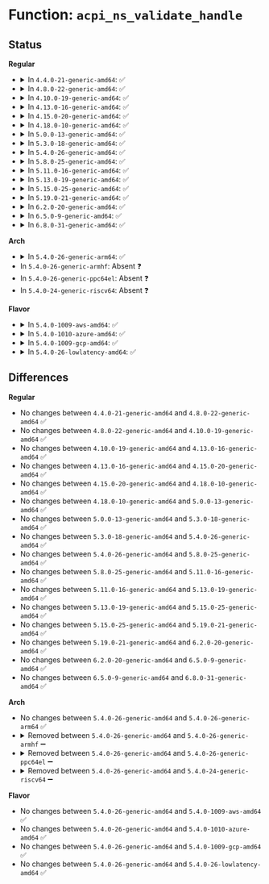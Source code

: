 # Function: <code>acpi_ns_validate_handle</code>

## Status
<b>Regular</b>
<ul>
<li>
<details>
<summary>In <code>4.4.0-21-generic-amd64</code>: ✅</summary>

```c
struct acpi_namespace_node * acpi_ns_validate_handle(acpi_handle handle)
```

```json
{
  "name": "acpi_ns_validate_handle",
  "collision_type": "Unique Global",
  "inline_type": "No",
  "funcs": [
    {
      "addr": 18446744071583691512,
      "name": "acpi_ns_validate_handle",
      "external": true,
      "loc": "drivers/acpi/acpica/nsutils.c:561",
      "file": "drivers/acpi/acpica/nsutils.c",
      "inline": "seen, unknown",
      "caller_inline": [],
      "caller_func": [
        "drivers/acpi/acpica/evhandler.c:acpi_ev_install_handler",
        "drivers/acpi/acpica/evregion.c:acpi_ev_reg_run",
        "drivers/acpi/acpica/nsnames.c:acpi_ns_handle_to_pathname",
        "drivers/acpi/acpica/nsxfeval.c:acpi_evaluate_object",
        "drivers/acpi/acpica/nsxfname.c:acpi_get_handle",
        "drivers/acpi/acpica/nsxfname.c:acpi_get_object_info"
      ]
    }
  ],
  "symbols": [
    {
      "addr": 18446744071583691512,
      "name": "acpi_ns_validate_handle",
      "section": ".text",
      "bind": "STB_GLOBAL",
      "size": 43
    }
  ]
}
```
</details>
</li>
<li>
<details>
<summary>In <code>4.8.0-22-generic-amd64</code>: ✅</summary>

```c
struct acpi_namespace_node * acpi_ns_validate_handle(acpi_handle handle)
```

```json
{
  "name": "acpi_ns_validate_handle",
  "collision_type": "Unique Global",
  "inline_type": "No",
  "funcs": [
    {
      "addr": 18446744071584015882,
      "name": "acpi_ns_validate_handle",
      "external": true,
      "loc": "drivers/acpi/acpica/nsutils.c:562",
      "file": "drivers/acpi/acpica/nsutils.c",
      "inline": "seen, unknown",
      "caller_inline": [],
      "caller_func": [
        "drivers/acpi/acpica/evhandler.c:acpi_ev_install_handler",
        "drivers/acpi/acpica/evregion.c:acpi_ev_reg_run",
        "drivers/acpi/acpica/nsnames.c:acpi_ns_handle_to_pathname",
        "drivers/acpi/acpica/nsxfeval.c:acpi_evaluate_object",
        "drivers/acpi/acpica/nsxfname.c:acpi_get_object_info",
        "drivers/acpi/acpica/nsxfname.c:acpi_get_handle"
      ]
    }
  ],
  "symbols": [
    {
      "addr": 18446744071584015882,
      "name": "acpi_ns_validate_handle",
      "section": ".text",
      "bind": "STB_GLOBAL",
      "size": 43
    }
  ]
}
```
</details>
</li>
<li>
<details>
<summary>In <code>4.10.0-19-generic-amd64</code>: ✅</summary>

```c
struct acpi_namespace_node * acpi_ns_validate_handle(acpi_handle handle)
```

```json
{
  "name": "acpi_ns_validate_handle",
  "collision_type": "Unique Global",
  "inline_type": "No",
  "funcs": [
    {
      "addr": 18446744071584157810,
      "name": "acpi_ns_validate_handle",
      "external": true,
      "loc": "drivers/acpi/acpica/nsutils.c:562",
      "file": "drivers/acpi/acpica/nsutils.c",
      "inline": "seen, unknown",
      "caller_inline": [],
      "caller_func": [
        "drivers/acpi/acpica/evhandler.c:acpi_ev_install_handler",
        "drivers/acpi/acpica/evregion.c:acpi_ev_reg_run",
        "drivers/acpi/acpica/nsnames.c:acpi_ns_handle_to_pathname",
        "drivers/acpi/acpica/nsnames.c:acpi_ns_handle_to_name",
        "drivers/acpi/acpica/nsxfeval.c:acpi_evaluate_object",
        "drivers/acpi/acpica/nsxfname.c:acpi_get_object_info",
        "drivers/acpi/acpica/nsxfname.c:acpi_get_handle"
      ]
    }
  ],
  "symbols": [
    {
      "addr": 18446744071584157810,
      "name": "acpi_ns_validate_handle",
      "section": ".text",
      "bind": "STB_GLOBAL",
      "size": 43
    }
  ]
}
```
</details>
</li>
<li>
<details>
<summary>In <code>4.13.0-16-generic-amd64</code>: ✅</summary>

```c
struct acpi_namespace_node * acpi_ns_validate_handle(acpi_handle handle)
```

```json
{
  "name": "acpi_ns_validate_handle",
  "collision_type": "Unique Global",
  "inline_type": "No",
  "funcs": [
    {
      "addr": 18446744071584225057,
      "name": "acpi_ns_validate_handle",
      "external": true,
      "loc": "drivers/acpi/acpica/nsutils.c:562",
      "file": "drivers/acpi/acpica/nsutils.c",
      "inline": "seen, unknown",
      "caller_inline": [],
      "caller_func": [
        "drivers/acpi/acpica/evregion.c:acpi_ev_reg_run",
        "drivers/acpi/acpica/nsnames.c:acpi_ns_handle_to_pathname",
        "drivers/acpi/acpica/nsnames.c:acpi_ns_handle_to_name",
        "drivers/acpi/acpica/nsxfeval.c:acpi_evaluate_object",
        "drivers/acpi/acpica/nsxfname.c:acpi_get_object_info",
        "drivers/acpi/acpica/nsxfname.c:acpi_get_handle",
        "drivers/acpi/acpica/rsxface.c:acpi_rs_validate_parameters"
      ]
    }
  ],
  "symbols": [
    {
      "addr": 18446744071584225057,
      "name": "acpi_ns_validate_handle",
      "section": ".text",
      "bind": "STB_GLOBAL",
      "size": 39
    }
  ]
}
```
</details>
</li>
<li>
<details>
<summary>In <code>4.15.0-20-generic-amd64</code>: ✅</summary>

```c
struct acpi_namespace_node * acpi_ns_validate_handle(acpi_handle handle)
```

```json
{
  "name": "acpi_ns_validate_handle",
  "collision_type": "Unique Global",
  "inline_type": "No",
  "funcs": [
    {
      "addr": 18446744071584569452,
      "name": "acpi_ns_validate_handle",
      "external": true,
      "loc": "drivers/acpi/acpica/nsutils.c:562",
      "file": "drivers/acpi/acpica/nsutils.c",
      "inline": "seen, unknown",
      "caller_inline": [],
      "caller_func": [
        "drivers/acpi/acpica/evregion.c:acpi_ev_reg_run",
        "drivers/acpi/acpica/nsdump.c:acpi_ns_dump_one_object_path",
        "drivers/acpi/acpica/nsnames.c:acpi_ns_handle_to_pathname",
        "drivers/acpi/acpica/nsnames.c:acpi_ns_handle_to_name",
        "drivers/acpi/acpica/nsxfeval.c:acpi_evaluate_object",
        "drivers/acpi/acpica/nsxfname.c:acpi_get_object_info",
        "drivers/acpi/acpica/nsxfname.c:acpi_get_handle",
        "drivers/acpi/acpica/rsxface.c:acpi_rs_validate_parameters"
      ]
    }
  ],
  "symbols": [
    {
      "addr": 18446744071584569452,
      "name": "acpi_ns_validate_handle",
      "section": ".text",
      "bind": "STB_GLOBAL",
      "size": 51
    }
  ]
}
```
</details>
</li>
<li>
<details>
<summary>In <code>4.18.0-10-generic-amd64</code>: ✅</summary>

```c
struct acpi_namespace_node * acpi_ns_validate_handle(acpi_handle handle)
```

```json
{
  "name": "acpi_ns_validate_handle",
  "collision_type": "Unique Global",
  "inline_type": "No",
  "funcs": [
    {
      "addr": 18446744071584794590,
      "name": "acpi_ns_validate_handle",
      "external": true,
      "loc": "drivers/acpi/acpica/nsutils.c:528",
      "file": "drivers/acpi/acpica/nsutils.c",
      "inline": "seen, unknown",
      "caller_inline": [],
      "caller_func": [
        "drivers/acpi/acpica/evregion.c:acpi_ev_reg_run",
        "drivers/acpi/acpica/nsdump.c:acpi_ns_dump_one_object_path",
        "drivers/acpi/acpica/nsnames.c:acpi_ns_handle_to_pathname",
        "drivers/acpi/acpica/nsnames.c:acpi_ns_handle_to_name",
        "drivers/acpi/acpica/nsxfeval.c:acpi_evaluate_object",
        "drivers/acpi/acpica/nsxfname.c:acpi_get_object_info",
        "drivers/acpi/acpica/nsxfname.c:acpi_get_handle",
        "drivers/acpi/acpica/rsxface.c:acpi_rs_validate_parameters"
      ]
    }
  ],
  "symbols": [
    {
      "addr": 18446744071584794590,
      "name": "acpi_ns_validate_handle",
      "section": ".text",
      "bind": "STB_GLOBAL",
      "size": 51
    }
  ]
}
```
</details>
</li>
<li>
<details>
<summary>In <code>5.0.0-13-generic-amd64</code>: ✅</summary>

```c
struct acpi_namespace_node * acpi_ns_validate_handle(acpi_handle handle)
```

```json
{
  "name": "acpi_ns_validate_handle",
  "collision_type": "Unique Global",
  "inline_type": "No",
  "funcs": [
    {
      "addr": 18446744071584896981,
      "name": "acpi_ns_validate_handle",
      "external": true,
      "loc": "drivers/acpi/acpica/nsutils.c:528",
      "file": "drivers/acpi/acpica/nsutils.c",
      "inline": "seen, unknown",
      "caller_inline": [],
      "caller_func": [
        "drivers/acpi/acpica/evregion.c:acpi_ev_reg_run",
        "drivers/acpi/acpica/nsdump.c:acpi_ns_dump_one_object_path",
        "drivers/acpi/acpica/nsnames.c:acpi_ns_handle_to_pathname",
        "drivers/acpi/acpica/nsnames.c:acpi_ns_handle_to_name",
        "drivers/acpi/acpica/nsxfeval.c:acpi_evaluate_object",
        "drivers/acpi/acpica/nsxfname.c:acpi_get_object_info",
        "drivers/acpi/acpica/nsxfname.c:acpi_get_handle",
        "drivers/acpi/acpica/rsxface.c:acpi_rs_validate_parameters"
      ]
    }
  ],
  "symbols": [
    {
      "addr": 18446744071584896981,
      "name": "acpi_ns_validate_handle",
      "section": ".text",
      "bind": "STB_GLOBAL",
      "size": 51
    }
  ]
}
```
</details>
</li>
<li>
<details>
<summary>In <code>5.3.0-18-generic-amd64</code>: ✅</summary>

```c
struct acpi_namespace_node * acpi_ns_validate_handle(acpi_handle handle)
```

```json
{
  "name": "acpi_ns_validate_handle",
  "collision_type": "Unique Global",
  "inline_type": "No",
  "funcs": [
    {
      "addr": 18446744071585099984,
      "name": "acpi_ns_validate_handle",
      "external": true,
      "loc": "drivers/acpi/acpica/nsutils.c:528",
      "file": "drivers/acpi/acpica/nsutils.c",
      "inline": "seen, unknown",
      "caller_inline": [],
      "caller_func": [
        "drivers/acpi/acpica/evregion.c:acpi_ev_reg_run",
        "drivers/acpi/acpica/nsdump.c:acpi_ns_dump_one_object_path",
        "drivers/acpi/acpica/nsnames.c:acpi_ns_handle_to_pathname",
        "drivers/acpi/acpica/nsnames.c:acpi_ns_handle_to_name",
        "drivers/acpi/acpica/nsxfeval.c:acpi_evaluate_object",
        "drivers/acpi/acpica/nsxfname.c:acpi_get_object_info",
        "drivers/acpi/acpica/nsxfname.c:acpi_get_handle",
        "drivers/acpi/acpica/rsxface.c:acpi_rs_validate_parameters"
      ]
    }
  ],
  "symbols": [
    {
      "addr": 18446744071585099984,
      "name": "acpi_ns_validate_handle",
      "section": ".text",
      "bind": "STB_GLOBAL",
      "size": 57
    }
  ]
}
```
</details>
</li>
<li>
<details>
<summary>In <code>5.4.0-26-generic-amd64</code>: ✅</summary>

```c
struct acpi_namespace_node * acpi_ns_validate_handle(acpi_handle handle)
```

```json
{
  "name": "acpi_ns_validate_handle",
  "collision_type": "Unique Global",
  "inline_type": "No",
  "funcs": [
    {
      "addr": 18446744071585236342,
      "name": "acpi_ns_validate_handle",
      "external": true,
      "loc": "drivers/acpi/acpica/nsutils.c:528",
      "file": "drivers/acpi/acpica/nsutils.c",
      "inline": "seen, unknown",
      "caller_inline": [],
      "caller_func": [
        "drivers/acpi/acpica/evregion.c:acpi_ev_reg_run",
        "drivers/acpi/acpica/nsdump.c:acpi_ns_dump_one_object_path",
        "drivers/acpi/acpica/nsnames.c:acpi_ns_handle_to_pathname",
        "drivers/acpi/acpica/nsnames.c:acpi_ns_handle_to_name",
        "drivers/acpi/acpica/nsxfeval.c:acpi_evaluate_object",
        "drivers/acpi/acpica/nsxfname.c:acpi_get_object_info",
        "drivers/acpi/acpica/nsxfname.c:acpi_get_handle",
        "drivers/acpi/acpica/rsxface.c:acpi_rs_validate_parameters"
      ]
    }
  ],
  "symbols": [
    {
      "addr": 18446744071585236342,
      "name": "acpi_ns_validate_handle",
      "section": ".text",
      "bind": "STB_GLOBAL",
      "size": 57
    }
  ]
}
```
</details>
</li>
<li>
<details>
<summary>In <code>5.8.0-25-generic-amd64</code>: ✅</summary>

```c
struct acpi_namespace_node * acpi_ns_validate_handle(acpi_handle handle)
```

```json
{
  "name": "acpi_ns_validate_handle",
  "collision_type": "Unique Global",
  "inline_type": "No",
  "funcs": [
    {
      "addr": 18446744071585942162,
      "name": "acpi_ns_validate_handle",
      "external": true,
      "loc": "drivers/acpi/acpica/nsutils.c:528",
      "file": "drivers/acpi/acpica/nsutils.c",
      "inline": "seen, unknown",
      "caller_inline": [],
      "caller_func": [
        "drivers/acpi/acpica/evregion.c:acpi_ev_reg_run",
        "drivers/acpi/acpica/evxfgpe.c:acpi_remove_gpe_block",
        "drivers/acpi/acpica/evxfgpe.c:acpi_install_gpe_block",
        "drivers/acpi/acpica/evxfregn.c:acpi_remove_address_space_handler",
        "drivers/acpi/acpica/evxfregn.c:acpi_install_address_space_handler",
        "drivers/acpi/acpica/nsdump.c:acpi_ns_dump_one_object_path",
        "drivers/acpi/acpica/nsdump.c:acpi_ns_dump_one_object",
        "drivers/acpi/acpica/nsnames.c:acpi_ns_handle_to_pathname",
        "drivers/acpi/acpica/nsnames.c:acpi_ns_handle_to_name",
        "drivers/acpi/acpica/nsxfeval.c:acpi_walk_namespace",
        "drivers/acpi/acpica/nsxfeval.c:acpi_evaluate_object",
        "drivers/acpi/acpica/nsxfname.c:acpi_get_object_info",
        "drivers/acpi/acpica/nsxfname.c:acpi_get_handle",
        "drivers/acpi/acpica/rsxface.c:acpi_rs_validate_parameters"
      ]
    }
  ],
  "symbols": [
    {
      "addr": 18446744071585942162,
      "name": "acpi_ns_validate_handle",
      "section": ".text",
      "bind": "STB_GLOBAL",
      "size": 57
    }
  ]
}
```
</details>
</li>
<li>
<details>
<summary>In <code>5.11.0-16-generic-amd64</code>: ✅</summary>

```c
struct acpi_namespace_node * acpi_ns_validate_handle(acpi_handle handle)
```

```json
{
  "name": "acpi_ns_validate_handle",
  "collision_type": "Unique Global",
  "inline_type": "No",
  "funcs": [
    {
      "addr": 18446744071586065110,
      "name": "acpi_ns_validate_handle",
      "external": true,
      "loc": "drivers/acpi/acpica/nsutils.c:528",
      "file": "drivers/acpi/acpica/nsutils.c",
      "inline": "seen, unknown",
      "caller_inline": [],
      "caller_func": [
        "drivers/acpi/acpica/evregion.c:acpi_ev_reg_run",
        "drivers/acpi/acpica/evxfgpe.c:acpi_remove_gpe_block",
        "drivers/acpi/acpica/evxfgpe.c:acpi_install_gpe_block",
        "drivers/acpi/acpica/evxfregn.c:acpi_remove_address_space_handler",
        "drivers/acpi/acpica/evxfregn.c:acpi_install_address_space_handler",
        "drivers/acpi/acpica/nsdump.c:acpi_ns_dump_one_object_path",
        "drivers/acpi/acpica/nsdump.c:acpi_ns_dump_one_object",
        "drivers/acpi/acpica/nsnames.c:acpi_ns_handle_to_pathname",
        "drivers/acpi/acpica/nsnames.c:acpi_ns_handle_to_name",
        "drivers/acpi/acpica/nsxfeval.c:acpi_walk_namespace",
        "drivers/acpi/acpica/nsxfeval.c:acpi_evaluate_object",
        "drivers/acpi/acpica/nsxfname.c:acpi_get_object_info",
        "drivers/acpi/acpica/nsxfname.c:acpi_get_handle",
        "drivers/acpi/acpica/rsxface.c:acpi_rs_validate_parameters"
      ]
    }
  ],
  "symbols": [
    {
      "addr": 18446744071586065110,
      "name": "acpi_ns_validate_handle",
      "section": ".text",
      "bind": "STB_GLOBAL",
      "size": 57
    }
  ]
}
```
</details>
</li>
<li>
<details>
<summary>In <code>5.13.0-19-generic-amd64</code>: ✅</summary>

```c
struct acpi_namespace_node * acpi_ns_validate_handle(acpi_handle handle)
```

```json
{
  "name": "acpi_ns_validate_handle",
  "collision_type": "Unique Global",
  "inline_type": "No",
  "funcs": [
    {
      "addr": 18446744071585941917,
      "name": "acpi_ns_validate_handle",
      "external": true,
      "loc": "drivers/acpi/acpica/nsutils.c:528",
      "file": "drivers/acpi/acpica/nsutils.c",
      "inline": "seen, unknown",
      "caller_inline": [],
      "caller_func": [
        "drivers/acpi/acpica/evregion.c:acpi_ev_reg_run",
        "drivers/acpi/acpica/evxfgpe.c:acpi_remove_gpe_block",
        "drivers/acpi/acpica/evxfgpe.c:acpi_install_gpe_block",
        "drivers/acpi/acpica/evxfregn.c:acpi_remove_address_space_handler",
        "drivers/acpi/acpica/evxfregn.c:acpi_install_address_space_handler",
        "drivers/acpi/acpica/nsdump.c:acpi_ns_dump_one_object_path",
        "drivers/acpi/acpica/nsdump.c:acpi_ns_dump_one_object",
        "drivers/acpi/acpica/nsnames.c:acpi_ns_handle_to_pathname",
        "drivers/acpi/acpica/nsnames.c:acpi_ns_handle_to_name",
        "drivers/acpi/acpica/nsxfeval.c:acpi_walk_namespace",
        "drivers/acpi/acpica/nsxfeval.c:acpi_evaluate_object",
        "drivers/acpi/acpica/nsxfname.c:acpi_get_object_info",
        "drivers/acpi/acpica/nsxfname.c:acpi_get_handle",
        "drivers/acpi/acpica/rsxface.c:acpi_rs_validate_parameters"
      ]
    }
  ],
  "symbols": [
    {
      "addr": 18446744071585941917,
      "name": "acpi_ns_validate_handle",
      "section": ".text",
      "bind": "STB_GLOBAL",
      "size": 57
    }
  ]
}
```
</details>
</li>
<li>
<details>
<summary>In <code>5.15.0-25-generic-amd64</code>: ✅</summary>

```c
struct acpi_namespace_node * acpi_ns_validate_handle(acpi_handle handle)
```

```json
{
  "name": "acpi_ns_validate_handle",
  "collision_type": "Unique Global",
  "inline_type": "No",
  "funcs": [
    {
      "addr": 18446744071586430186,
      "name": "acpi_ns_validate_handle",
      "external": true,
      "loc": "drivers/acpi/acpica/nsutils.c:528",
      "file": "drivers/acpi/acpica/nsutils.c",
      "inline": "seen, unknown",
      "caller_inline": [],
      "caller_func": [
        "drivers/acpi/acpica/evregion.c:acpi_ev_reg_run",
        "drivers/acpi/acpica/evxfgpe.c:acpi_remove_gpe_block",
        "drivers/acpi/acpica/evxfgpe.c:acpi_install_gpe_block",
        "drivers/acpi/acpica/evxfregn.c:acpi_remove_address_space_handler",
        "drivers/acpi/acpica/evxfregn.c:acpi_install_address_space_handler",
        "drivers/acpi/acpica/nsdump.c:acpi_ns_dump_one_object_path",
        "drivers/acpi/acpica/nsdump.c:acpi_ns_dump_one_object",
        "drivers/acpi/acpica/nsnames.c:acpi_ns_handle_to_pathname",
        "drivers/acpi/acpica/nsnames.c:acpi_ns_handle_to_name",
        "drivers/acpi/acpica/nsxfeval.c:acpi_walk_namespace",
        "drivers/acpi/acpica/nsxfeval.c:acpi_evaluate_object",
        "drivers/acpi/acpica/nsxfname.c:acpi_get_object_info",
        "drivers/acpi/acpica/nsxfname.c:acpi_get_handle",
        "drivers/acpi/acpica/rsxface.c:acpi_rs_validate_parameters"
      ]
    }
  ],
  "symbols": [
    {
      "addr": 18446744071586430186,
      "name": "acpi_ns_validate_handle",
      "section": ".text",
      "bind": "STB_GLOBAL",
      "size": 57
    }
  ]
}
```
</details>
</li>
<li>
<details>
<summary>In <code>5.19.0-21-generic-amd64</code>: ✅</summary>

```c
struct acpi_namespace_node * acpi_ns_validate_handle(acpi_handle handle)
```

```json
{
  "name": "acpi_ns_validate_handle",
  "collision_type": "Unique Global",
  "inline_type": "No",
  "funcs": [
    {
      "addr": 18446744071587681172,
      "name": "acpi_ns_validate_handle",
      "external": true,
      "loc": "drivers/acpi/acpica/nsutils.c:528",
      "file": "drivers/acpi/acpica/nsutils.c",
      "inline": "seen, unknown",
      "caller_inline": [],
      "caller_func": [
        "drivers/acpi/acpica/evhandler.c:acpi_ev_install_handler",
        "drivers/acpi/acpica/evregion.c:acpi_ev_reg_run",
        "drivers/acpi/acpica/evxfgpe.c:acpi_remove_gpe_block",
        "drivers/acpi/acpica/evxfgpe.c:acpi_install_gpe_block",
        "drivers/acpi/acpica/evxfregn.c:acpi_remove_address_space_handler",
        "drivers/acpi/acpica/evxfregn.c:acpi_install_address_space_handler",
        "drivers/acpi/acpica/nsdump.c:acpi_ns_dump_one_object_path",
        "drivers/acpi/acpica/nsdump.c:acpi_ns_dump_one_object",
        "drivers/acpi/acpica/nsnames.c:acpi_ns_handle_to_pathname",
        "drivers/acpi/acpica/nsnames.c:acpi_ns_handle_to_name",
        "drivers/acpi/acpica/nsxfeval.c:acpi_ns_get_device_callback",
        "drivers/acpi/acpica/nsxfeval.c:acpi_walk_namespace",
        "drivers/acpi/acpica/nsxfeval.c:acpi_evaluate_object",
        "drivers/acpi/acpica/nsxfname.c:acpi_get_object_info",
        "drivers/acpi/acpica/nsxfname.c:acpi_get_handle",
        "drivers/acpi/acpica/nsxfobj.c:acpi_get_type",
        "drivers/acpi/acpica/rsxface.c:acpi_rs_validate_parameters",
        "drivers/acpi/acpica/dbnames.c:acpi_db_walk_for_fields"
      ]
    }
  ],
  "symbols": [
    {
      "addr": 18446744071587681172,
      "name": "acpi_ns_validate_handle",
      "section": ".text",
      "bind": "STB_GLOBAL",
      "size": 57
    }
  ]
}
```
</details>
</li>
<li>
<details>
<summary>In <code>6.2.0-20-generic-amd64</code>: ✅</summary>

```c
struct acpi_namespace_node * acpi_ns_validate_handle(acpi_handle handle)
```

```json
{
  "name": "acpi_ns_validate_handle",
  "collision_type": "Unique Global",
  "inline_type": "No",
  "funcs": [
    {
      "addr": 18446744071588990976,
      "name": "acpi_ns_validate_handle",
      "external": true,
      "loc": "drivers/acpi/acpica/nsutils.c:528",
      "file": "drivers/acpi/acpica/nsutils.c",
      "inline": "seen, unknown",
      "caller_inline": [],
      "caller_func": [
        "drivers/acpi/acpica/evhandler.c:acpi_ev_install_handler",
        "drivers/acpi/acpica/evregion.c:acpi_ev_reg_run",
        "drivers/acpi/acpica/evxfgpe.c:acpi_remove_gpe_block",
        "drivers/acpi/acpica/evxfgpe.c:acpi_install_gpe_block",
        "drivers/acpi/acpica/evxfregn.c:acpi_execute_reg_methods",
        "drivers/acpi/acpica/evxfregn.c:acpi_remove_address_space_handler",
        "drivers/acpi/acpica/evxfregn.c:acpi_install_address_space_handler_internal",
        "drivers/acpi/acpica/nsdump.c:acpi_ns_dump_one_object_path",
        "drivers/acpi/acpica/nsdump.c:acpi_ns_dump_one_object",
        "drivers/acpi/acpica/nsnames.c:acpi_ns_handle_to_pathname",
        "drivers/acpi/acpica/nsnames.c:acpi_ns_handle_to_name",
        "drivers/acpi/acpica/nsxfeval.c:acpi_get_data",
        "drivers/acpi/acpica/nsxfeval.c:acpi_ns_get_device_callback",
        "drivers/acpi/acpica/nsxfeval.c:acpi_walk_namespace",
        "drivers/acpi/acpica/nsxfeval.c:acpi_evaluate_object",
        "drivers/acpi/acpica/nsxfname.c:acpi_get_object_info",
        "drivers/acpi/acpica/nsxfname.c:acpi_get_handle",
        "drivers/acpi/acpica/nsxfobj.c:acpi_get_type",
        "drivers/acpi/acpica/rsxface.c:acpi_rs_validate_parameters",
        "drivers/acpi/acpica/dbnames.c:acpi_db_walk_for_fields"
      ]
    }
  ],
  "symbols": [
    {
      "addr": 18446744071588990976,
      "name": "acpi_ns_validate_handle",
      "section": ".text",
      "bind": "STB_GLOBAL",
      "size": 69
    }
  ]
}
```
</details>
</li>
<li>
<details>
<summary>In <code>6.5.0-9-generic-amd64</code>: ✅</summary>

```c
struct acpi_namespace_node * acpi_ns_validate_handle(acpi_handle handle)
```

```json
{
  "name": "acpi_ns_validate_handle",
  "collision_type": "Unique Global",
  "inline_type": "No",
  "funcs": [
    {
      "addr": 18446744071589281488,
      "name": "acpi_ns_validate_handle",
      "external": true,
      "loc": "drivers/acpi/acpica/nsutils.c:528",
      "file": "drivers/acpi/acpica/nsutils.c",
      "inline": "seen, unknown",
      "caller_inline": [],
      "caller_func": [
        "drivers/acpi/acpica/evhandler.c:acpi_ev_install_handler",
        "drivers/acpi/acpica/evregion.c:acpi_ev_reg_run",
        "drivers/acpi/acpica/evxfgpe.c:acpi_remove_gpe_block",
        "drivers/acpi/acpica/evxfgpe.c:acpi_install_gpe_block",
        "drivers/acpi/acpica/evxfregn.c:acpi_execute_reg_methods",
        "drivers/acpi/acpica/evxfregn.c:acpi_remove_address_space_handler",
        "drivers/acpi/acpica/evxfregn.c:acpi_install_address_space_handler_internal",
        "drivers/acpi/acpica/nsdump.c:acpi_ns_dump_one_object_path",
        "drivers/acpi/acpica/nsdump.c:acpi_ns_dump_one_object",
        "drivers/acpi/acpica/nsnames.c:acpi_ns_handle_to_pathname",
        "drivers/acpi/acpica/nsnames.c:acpi_ns_handle_to_name",
        "drivers/acpi/acpica/nsxfeval.c:acpi_get_data",
        "drivers/acpi/acpica/nsxfeval.c:acpi_ns_get_device_callback",
        "drivers/acpi/acpica/nsxfeval.c:acpi_walk_namespace",
        "drivers/acpi/acpica/nsxfeval.c:acpi_evaluate_object",
        "drivers/acpi/acpica/nsxfname.c:acpi_get_object_info",
        "drivers/acpi/acpica/nsxfname.c:acpi_get_handle",
        "drivers/acpi/acpica/nsxfobj.c:acpi_get_type",
        "drivers/acpi/acpica/rsxface.c:acpi_rs_validate_parameters",
        "drivers/acpi/acpica/dbnames.c:acpi_db_walk_for_fields"
      ]
    }
  ],
  "symbols": [
    {
      "addr": 18446744071589281488,
      "name": "acpi_ns_validate_handle",
      "section": ".text",
      "bind": "STB_GLOBAL",
      "size": 69
    }
  ]
}
```
</details>
</li>
<li>
<details>
<summary>In <code>6.8.0-31-generic-amd64</code>: ✅</summary>

```c
struct acpi_namespace_node * acpi_ns_validate_handle(acpi_handle handle)
```

```json
{
  "name": "acpi_ns_validate_handle",
  "collision_type": "Unique Global",
  "inline_type": "No",
  "funcs": [
    {
      "addr": 18446744071589588208,
      "name": "acpi_ns_validate_handle",
      "external": true,
      "loc": "drivers/acpi/acpica/nsutils.c:528",
      "file": "drivers/acpi/acpica/nsutils.c",
      "inline": "seen, unknown",
      "caller_inline": [],
      "caller_func": [
        "drivers/acpi/acpica/evhandler.c:acpi_ev_install_handler",
        "drivers/acpi/acpica/evregion.c:acpi_ev_reg_run",
        "drivers/acpi/acpica/evxfgpe.c:acpi_remove_gpe_block",
        "drivers/acpi/acpica/evxfgpe.c:acpi_install_gpe_block",
        "drivers/acpi/acpica/evxfregn.c:acpi_execute_reg_methods",
        "drivers/acpi/acpica/evxfregn.c:acpi_remove_address_space_handler",
        "drivers/acpi/acpica/evxfregn.c:acpi_install_address_space_handler_internal",
        "drivers/acpi/acpica/nsdump.c:acpi_ns_dump_one_object_path",
        "drivers/acpi/acpica/nsdump.c:acpi_ns_dump_one_object",
        "drivers/acpi/acpica/nsnames.c:acpi_ns_handle_to_pathname",
        "drivers/acpi/acpica/nsnames.c:acpi_ns_handle_to_name",
        "drivers/acpi/acpica/nsxfeval.c:acpi_get_data",
        "drivers/acpi/acpica/nsxfeval.c:acpi_ns_get_device_callback",
        "drivers/acpi/acpica/nsxfeval.c:acpi_walk_namespace",
        "drivers/acpi/acpica/nsxfeval.c:acpi_evaluate_object",
        "drivers/acpi/acpica/nsxfname.c:acpi_get_object_info",
        "drivers/acpi/acpica/nsxfname.c:acpi_get_handle",
        "drivers/acpi/acpica/nsxfobj.c:acpi_get_type",
        "drivers/acpi/acpica/rsxface.c:acpi_rs_validate_parameters",
        "drivers/acpi/acpica/dbnames.c:acpi_db_walk_for_fields"
      ]
    }
  ],
  "symbols": [
    {
      "addr": 18446744071589588208,
      "name": "acpi_ns_validate_handle",
      "section": ".text",
      "bind": "STB_GLOBAL",
      "size": 69
    }
  ]
}
```
</details>
</li>
</ul>
<b>Arch</b>
<ul>
<li>
<details>
<summary>In <code>5.4.0-26-generic-arm64</code>: ✅</summary>

```c
struct acpi_namespace_node * acpi_ns_validate_handle(acpi_handle handle)
```

```json
{
  "name": "acpi_ns_validate_handle",
  "collision_type": "Unique Global",
  "inline_type": "No",
  "funcs": [
    {
      "addr": 18446603336497562664,
      "name": "acpi_ns_validate_handle",
      "external": true,
      "loc": "drivers/acpi/acpica/nsutils.c:528",
      "file": "drivers/acpi/acpica/nsutils.c",
      "inline": "seen, unknown",
      "caller_inline": [],
      "caller_func": [
        "drivers/acpi/acpica/evregion.c:acpi_ev_reg_run",
        "drivers/acpi/acpica/nsnames.c:acpi_ns_handle_to_pathname",
        "drivers/acpi/acpica/nsnames.c:acpi_ns_handle_to_name",
        "drivers/acpi/acpica/nsxfeval.c:acpi_evaluate_object",
        "drivers/acpi/acpica/nsxfname.c:acpi_get_object_info",
        "drivers/acpi/acpica/nsxfname.c:acpi_get_handle",
        "drivers/acpi/acpica/rsxface.c:acpi_rs_validate_parameters"
      ]
    }
  ],
  "symbols": [
    {
      "addr": 18446603336497562664,
      "name": "acpi_ns_validate_handle",
      "section": ".text",
      "bind": "STB_GLOBAL",
      "size": 76
    }
  ]
}
```
</details>
</li>
<li>
In <code>5.4.0-26-generic-armhf</code>: Absent ❓
</li>
<li>
In <code>5.4.0-26-generic-ppc64el</code>: Absent ❓
</li>
<li>
In <code>5.4.0-24-generic-riscv64</code>: Absent ❓
</li>
</ul>
<b>Flavor</b>
<ul>
<li>
<details>
<summary>In <code>5.4.0-1009-aws-amd64</code>: ✅</summary>

```c
struct acpi_namespace_node * acpi_ns_validate_handle(acpi_handle handle)
```

```json
{
  "name": "acpi_ns_validate_handle",
  "collision_type": "Unique Global",
  "inline_type": "No",
  "funcs": [
    {
      "addr": 18446744071585094935,
      "name": "acpi_ns_validate_handle",
      "external": true,
      "loc": "drivers/acpi/acpica/nsutils.c:528",
      "file": "drivers/acpi/acpica/nsutils.c",
      "inline": "seen, unknown",
      "caller_inline": [],
      "caller_func": [
        "drivers/acpi/acpica/evregion.c:acpi_ev_reg_run",
        "drivers/acpi/acpica/nsnames.c:acpi_ns_handle_to_pathname",
        "drivers/acpi/acpica/nsnames.c:acpi_ns_handle_to_name",
        "drivers/acpi/acpica/nsxfeval.c:acpi_evaluate_object",
        "drivers/acpi/acpica/nsxfname.c:acpi_get_object_info",
        "drivers/acpi/acpica/nsxfname.c:acpi_get_handle",
        "drivers/acpi/acpica/rsxface.c:acpi_rs_validate_parameters"
      ]
    }
  ],
  "symbols": [
    {
      "addr": 18446744071585094935,
      "name": "acpi_ns_validate_handle",
      "section": ".text",
      "bind": "STB_GLOBAL",
      "size": 39
    }
  ]
}
```
</details>
</li>
<li>
<details>
<summary>In <code>5.4.0-1010-azure-amd64</code>: ✅</summary>

```c
struct acpi_namespace_node * acpi_ns_validate_handle(acpi_handle handle)
```

```json
{
  "name": "acpi_ns_validate_handle",
  "collision_type": "Unique Global",
  "inline_type": "No",
  "funcs": [
    {
      "addr": 18446744071585010289,
      "name": "acpi_ns_validate_handle",
      "external": true,
      "loc": "drivers/acpi/acpica/nsutils.c:528",
      "file": "drivers/acpi/acpica/nsutils.c",
      "inline": "seen, unknown",
      "caller_inline": [],
      "caller_func": [
        "drivers/acpi/acpica/evregion.c:acpi_ev_reg_run",
        "drivers/acpi/acpica/nsnames.c:acpi_ns_handle_to_pathname",
        "drivers/acpi/acpica/nsnames.c:acpi_ns_handle_to_name",
        "drivers/acpi/acpica/nsxfeval.c:acpi_evaluate_object",
        "drivers/acpi/acpica/nsxfname.c:acpi_get_object_info",
        "drivers/acpi/acpica/nsxfname.c:acpi_get_handle",
        "drivers/acpi/acpica/rsxface.c:acpi_rs_validate_parameters"
      ]
    }
  ],
  "symbols": [
    {
      "addr": 18446744071585010289,
      "name": "acpi_ns_validate_handle",
      "section": ".text",
      "bind": "STB_GLOBAL",
      "size": 39
    }
  ]
}
```
</details>
</li>
<li>
<details>
<summary>In <code>5.4.0-1009-gcp-amd64</code>: ✅</summary>

```c
struct acpi_namespace_node * acpi_ns_validate_handle(acpi_handle handle)
```

```json
{
  "name": "acpi_ns_validate_handle",
  "collision_type": "Unique Global",
  "inline_type": "No",
  "funcs": [
    {
      "addr": 18446744071585187926,
      "name": "acpi_ns_validate_handle",
      "external": true,
      "loc": "drivers/acpi/acpica/nsutils.c:528",
      "file": "drivers/acpi/acpica/nsutils.c",
      "inline": "seen, unknown",
      "caller_inline": [],
      "caller_func": [
        "drivers/acpi/acpica/evregion.c:acpi_ev_reg_run",
        "drivers/acpi/acpica/nsdump.c:acpi_ns_dump_one_object_path",
        "drivers/acpi/acpica/nsnames.c:acpi_ns_handle_to_pathname",
        "drivers/acpi/acpica/nsnames.c:acpi_ns_handle_to_name",
        "drivers/acpi/acpica/nsxfeval.c:acpi_evaluate_object",
        "drivers/acpi/acpica/nsxfname.c:acpi_get_object_info",
        "drivers/acpi/acpica/nsxfname.c:acpi_get_handle",
        "drivers/acpi/acpica/rsxface.c:acpi_rs_validate_parameters"
      ]
    }
  ],
  "symbols": [
    {
      "addr": 18446744071585187926,
      "name": "acpi_ns_validate_handle",
      "section": ".text",
      "bind": "STB_GLOBAL",
      "size": 57
    }
  ]
}
```
</details>
</li>
<li>
<details>
<summary>In <code>5.4.0-26-lowlatency-amd64</code>: ✅</summary>

```c
struct acpi_namespace_node * acpi_ns_validate_handle(acpi_handle handle)
```

```json
{
  "name": "acpi_ns_validate_handle",
  "collision_type": "Unique Global",
  "inline_type": "No",
  "funcs": [
    {
      "addr": 18446744071585294086,
      "name": "acpi_ns_validate_handle",
      "external": true,
      "loc": "drivers/acpi/acpica/nsutils.c:528",
      "file": "drivers/acpi/acpica/nsutils.c",
      "inline": "seen, unknown",
      "caller_inline": [],
      "caller_func": [
        "drivers/acpi/acpica/evregion.c:acpi_ev_reg_run",
        "drivers/acpi/acpica/nsdump.c:acpi_ns_dump_one_object_path",
        "drivers/acpi/acpica/nsnames.c:acpi_ns_handle_to_pathname",
        "drivers/acpi/acpica/nsnames.c:acpi_ns_handle_to_name",
        "drivers/acpi/acpica/nsxfeval.c:acpi_evaluate_object",
        "drivers/acpi/acpica/nsxfname.c:acpi_get_object_info",
        "drivers/acpi/acpica/nsxfname.c:acpi_get_handle",
        "drivers/acpi/acpica/rsxface.c:acpi_rs_validate_parameters"
      ]
    }
  ],
  "symbols": [
    {
      "addr": 18446744071585294086,
      "name": "acpi_ns_validate_handle",
      "section": ".text",
      "bind": "STB_GLOBAL",
      "size": 57
    }
  ]
}
```
</details>
</li>
</ul>

## Differences
<b>Regular</b>
<ul>
<li>
No changes between <code>4.4.0-21-generic-amd64</code> and <code>4.8.0-22-generic-amd64</code> ✅
</li>
<li>
No changes between <code>4.8.0-22-generic-amd64</code> and <code>4.10.0-19-generic-amd64</code> ✅
</li>
<li>
No changes between <code>4.10.0-19-generic-amd64</code> and <code>4.13.0-16-generic-amd64</code> ✅
</li>
<li>
No changes between <code>4.13.0-16-generic-amd64</code> and <code>4.15.0-20-generic-amd64</code> ✅
</li>
<li>
No changes between <code>4.15.0-20-generic-amd64</code> and <code>4.18.0-10-generic-amd64</code> ✅
</li>
<li>
No changes between <code>4.18.0-10-generic-amd64</code> and <code>5.0.0-13-generic-amd64</code> ✅
</li>
<li>
No changes between <code>5.0.0-13-generic-amd64</code> and <code>5.3.0-18-generic-amd64</code> ✅
</li>
<li>
No changes between <code>5.3.0-18-generic-amd64</code> and <code>5.4.0-26-generic-amd64</code> ✅
</li>
<li>
No changes between <code>5.4.0-26-generic-amd64</code> and <code>5.8.0-25-generic-amd64</code> ✅
</li>
<li>
No changes between <code>5.8.0-25-generic-amd64</code> and <code>5.11.0-16-generic-amd64</code> ✅
</li>
<li>
No changes between <code>5.11.0-16-generic-amd64</code> and <code>5.13.0-19-generic-amd64</code> ✅
</li>
<li>
No changes between <code>5.13.0-19-generic-amd64</code> and <code>5.15.0-25-generic-amd64</code> ✅
</li>
<li>
No changes between <code>5.15.0-25-generic-amd64</code> and <code>5.19.0-21-generic-amd64</code> ✅
</li>
<li>
No changes between <code>5.19.0-21-generic-amd64</code> and <code>6.2.0-20-generic-amd64</code> ✅
</li>
<li>
No changes between <code>6.2.0-20-generic-amd64</code> and <code>6.5.0-9-generic-amd64</code> ✅
</li>
<li>
No changes between <code>6.5.0-9-generic-amd64</code> and <code>6.8.0-31-generic-amd64</code> ✅
</li>
</ul>
<b>Arch</b>
<ul>
<li>
No changes between <code>5.4.0-26-generic-amd64</code> and <code>5.4.0-26-generic-arm64</code> ✅
</li>
<li>
<details>
<summary>Removed between <code>5.4.0-26-generic-amd64</code> and <code>5.4.0-26-generic-armhf</code> ➖</summary>

```c
struct acpi_namespace_node * acpi_ns_validate_handle(acpi_handle handle)
```
</details>
</li>
<li>
<details>
<summary>Removed between <code>5.4.0-26-generic-amd64</code> and <code>5.4.0-26-generic-ppc64el</code> ➖</summary>

```c
struct acpi_namespace_node * acpi_ns_validate_handle(acpi_handle handle)
```
</details>
</li>
<li>
<details>
<summary>Removed between <code>5.4.0-26-generic-amd64</code> and <code>5.4.0-24-generic-riscv64</code> ➖</summary>

```c
struct acpi_namespace_node * acpi_ns_validate_handle(acpi_handle handle)
```
</details>
</li>
</ul>
<b>Flavor</b>
<ul>
<li>
No changes between <code>5.4.0-26-generic-amd64</code> and <code>5.4.0-1009-aws-amd64</code> ✅
</li>
<li>
No changes between <code>5.4.0-26-generic-amd64</code> and <code>5.4.0-1010-azure-amd64</code> ✅
</li>
<li>
No changes between <code>5.4.0-26-generic-amd64</code> and <code>5.4.0-1009-gcp-amd64</code> ✅
</li>
<li>
No changes between <code>5.4.0-26-generic-amd64</code> and <code>5.4.0-26-lowlatency-amd64</code> ✅
</li>
</ul>
